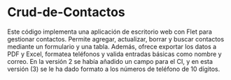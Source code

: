 # Crud-de-Contactos
Este código implementa una aplicación de escritorio web con Flet para gestionar contactos. Permite agregar, actualizar, borrar y buscar contactos mediante un formulario y una tabla. Además, ofrece exportar los datos a PDF y Excel, formatea teléfonos y valida entradas básicas como nombre y correo.
En la versión 2 se había añadido un campo para el CI, y en esta versión (3) se le ha dado formato a los números de teléfono de 10 dígitos.